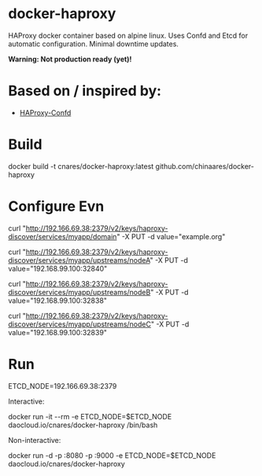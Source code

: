 # docker-haproxy
HAProxy docker container based on alpine linux. Uses Confd and Etcd for automatic configuration. Minimal downtime updates.

**Warning: Not production ready (yet)!**

# Based on / inspired by:
* [HAProxy-Confd](https://hub.docker.com/r/yaronr/haproxy-confd/)

# Build
docker build -t cnares/docker-haproxy:latest github.com/chinaares/docker-haproxy

# Configure Evn
curl "http://192.166.69.38:2379/v2/keys/haproxy-discover/services/myapp/domain"  -X PUT -d value="example.org"

curl "http://192.166.69.38:2379/v2/keys/haproxy-discover/services/myapp/upstreams/nodeA"  -X PUT -d value="192.168.99.100:32840"

curl "http://192.166.69.38:2379/v2/keys/haproxy-discover/services/myapp/upstreams/nodeB"  -X PUT -d value="192.168.99.100:32838"

curl "http://192.166.69.38:2379/v2/keys/haproxy-discover/services/myapp/upstreams/nodeC"  -X PUT -d value="192.168.99.100:32839"


# Run

ETCD_NODE=192.166.69.38:2379

Interactive:

docker run -it --rm -e ETCD_NODE=$ETCD_NODE daocloud.io/cnares/docker-haproxy /bin/bash

Non-interactive:

docker run -d  -p :8080 -p :9000 -e ETCD_NODE=$ETCD_NODE daocloud.io/cnares/docker-haproxy



